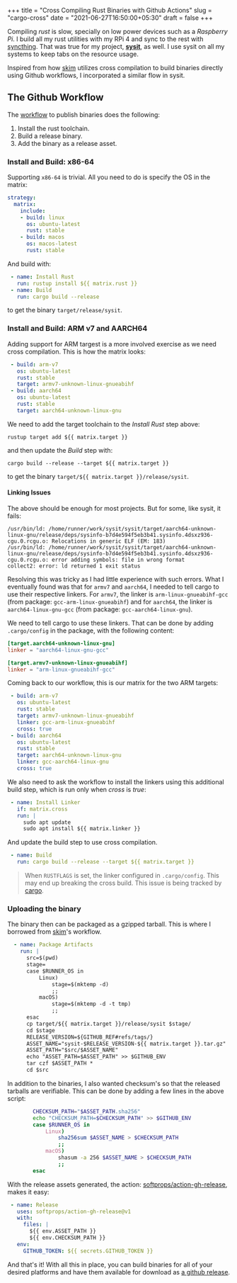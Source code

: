 +++
title = "Cross Compiling Rust Binaries with Github Actions"
slug = "cargo-cross"
date = "2021-06-27T16:50:00+05:30"
draft = false
+++

Compiling _rust_ is slow, specially on low power devices such as a
_Raspberry Pi_. I build all my rust utilities with my RPi 4 and sync to
the rest with [syncthing](https://syncthing.net/). That was true for
my project, [**sysit**](https://github.com/crodjer/sysit), as well. I
use sysit on all my systems to keep tabs on the resource usage.

Inspired from how [skim](https://github.com/lotabout/skim/blob/master/.github/workflows/publish-github.yml)
utilizes cross compilation to build binaries directly using Github
workflows, I incorporated a similar flow in sysit.

## The Github Workflow
The [workflow](https://github.com/crodjer/sysit/blob/v0.4.0/.github/workflows/release.yml#L39)
to publish binaries does the following:

1. Install the rust toolchain.
2. Build a release binary.
3. Add the binary as a release asset.


### Install and Build: x86-64
Supporting `x86-64` is trivial. All you need to do is specify the OS
in the matrix:

```yaml
strategy:
  matrix:
    include:
    - build: linux
      os: ubuntu-latest
      rust: stable
    - build: macos
      os: macos-latest
      rust: stable
```
And build with:
```yaml
 - name: Install Rust
   run: rustup install ${{ matrix.rust }}
 - name: Build
   run: cargo build --release
```
to get the binary `target/release/sysit`.

### Install and Build: ARM v7 and AARCH64
Adding support for ARM targest is a more involved exercise as we
need cross compilation. This is how the matrix looks:
```yaml
 - build: arm-v7
   os: ubuntu-latest
   rust: stable
   target: armv7-unknown-linux-gnueabihf
 - build: aarch64
   os: ubuntu-latest
   rust: stable
   target: aarch64-unknown-linux-gnu
```

We need to add the target toolchain to the _Install Rust_ step above:
```
rustup target add ${{ matrix.target }}
```
and then update the _Build_ step with:
```
cargo build --release --target ${{ matrix.target }}
```
to get the binary `target/${{ matrix.target }}/release/sysit`.

#### Linking Issues
The above should be enough for most projects. But for some, like
sysit, it fails:
```
/usr/bin/ld: /home/runner/work/sysit/sysit/target/aarch64-unknown-linux-gnu/release/deps/sysinfo-b7d4e594f5eb3b41.sysinfo.4dsxz936-cgu.0.rcgu.o: Relocations in generic ELF (EM: 183)
/usr/bin/ld: /home/runner/work/sysit/sysit/target/aarch64-unknown-linux-gnu/release/deps/sysinfo-b7d4e594f5eb3b41.sysinfo.4dsxz936-cgu.0.rcgu.o: error adding symbols: file in wrong format
collect2: error: ld returned 1 exit status
```

Resolving this was tricky as I had little experience with such errors.
What I eventually found was that for `armv7` and `aarch64`, I needed
to tell cargo to use their respective linkers. For `armv7`, the linker
is `arm-linux-gnueabihf-gcc` (from package: `gcc-arm-linux-gnueabihf`)
and for `aarch64`, the linker is `aarch64-linux-gnu-gcc` (from
package: `gcc-aarch64-linux-gnu`).

We need to tell cargo to use these linkers. That can be done by
adding `.cargo/config` in the package, with the following content:
```toml
[target.aarch64-unknown-linux-gnu]
linker = "aarch64-linux-gnu-gcc"

[target.armv7-unknown-linux-gnueabihf]
linker = "arm-linux-gnueabihf-gcc"
```

Coming back to our workflow, this is our matrix for the two ARM
targets:
```yaml
 - build: arm-v7
   os: ubuntu-latest
   rust: stable
   target: armv7-unknown-linux-gnueabihf
   linker: gcc-arm-linux-gnueabihf
   cross: true
 - build: aarch64
   os: ubuntu-latest
   rust: stable
   target: aarch64-unknown-linux-gnu
   linker: gcc-aarch64-linux-gnu
   cross: true
```
We also need to ask the workflow to install the linkers using this
additional build step, which is run only when _cross_ is _true_:
```yaml
 - name: Install Linker
   if: matrix.cross
   run: |
     sudo apt update
     sudo apt install ${{ matrix.linker }}
```
And update the build step to use cross compilation.
```yaml
 - name: Build
   run: cargo build --release --target ${{ matrix.target }}
```

> When `RUSTFLAGS` is set, the linker configured in `.cargo/config`.
> This may end up breaking the cross build. This issue is being
> tracked by [cargo](https://github.com/rust-lang/cargo/issues/7984).

### Uploading the binary
The binary then can be packaged as a gzipped tarball. This is where I
borrowed from [skim](https://github.com/softprops/action-gh-release)'s workflow.
```yaml
  - name: Package Artifacts
    run: |
      src=$(pwd)
      stage=
      case $RUNNER_OS in
          Linux)
              stage=$(mktemp -d)
              ;;
          macOS)
              stage=$(mktemp -d -t tmp)
              ;;
      esac
      cp target/${{ matrix.target }}/release/sysit $stage/
      cd $stage
      RELEASE_VERSION=${GITHUB_REF#refs/tags/}
      ASSET_NAME="sysit-$RELEASE_VERSION-${{ matrix.target }}.tar.gz"
      ASSET_PATH="$src/$ASSET_NAME"
      echo "ASSET_PATH=$ASSET_PATH" >> $GITHUB_ENV
      tar czf $ASSET_PATH *
      cd $src
```

In addition to the binaries, I also wanted checksum's so that the
released tarballs are verifiable. This can be done by adding a few
lines in the above script:
```bash
        CHECKSUM_PATH="$ASSET_PATH.sha256"
        echo "CHECKSUM_PATH=$CHECKSUM_PATH" >> $GITHUB_ENV
        case $RUNNER_OS in
            Linux)
                sha256sum $ASSET_NAME > $CHECKSUM_PATH
                ;;
            macOS)
                shasum -a 256 $ASSET_NAME > $CHECKSUM_PATH
                ;;
        esac
```
With the release assets generated, the action: [softprops/action-gh-release](https://github.com/softprops/action-gh-release),
makes it easy:
```yaml
 - name: Release
   uses: softprops/action-gh-release@v1
   with:
     files: |
       ${{ env.ASSET_PATH }}
       ${{ env.CHECKSUM_PATH }}
   env:
     GITHUB_TOKEN: ${{ secrets.GITHUB_TOKEN }}
```


And that's it! With all this in place, you can build binaries for all of your
desired platforms and have them available for download as
[a github release](https://github.com/crodjer/sysit/releases/latest).
